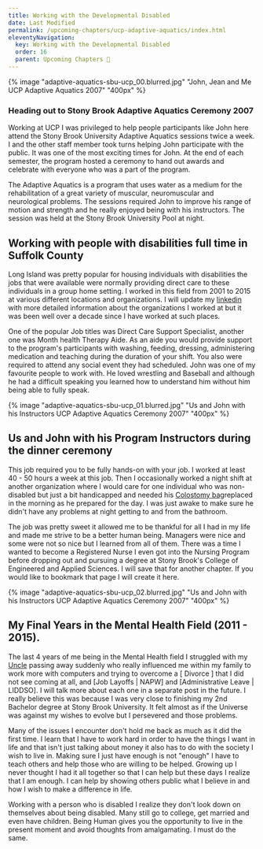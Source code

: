 ```yaml
---
title: Working with the Developmental Disabled
date: Last Modified
permalink: /upcoming-chapters/ucp-adaptive-aquatics/index.html
eleventyNavigation:
  key: Working with the Developmental Disabled
  order: 16
  parent: Upcoming Chapters 🔏
---
```


{% image "adaptive-aquatics-sbu-ucp_00.blurred.jpg" "John, Jean and Me UCP Adaptive Aquatics 2007" "400px" %}

### Heading out to Stony Brook Adaptive Aquatics Ceremony 2007

Working at UCP I was privileged to help people participants like John here attend the Stony Brook University Adaptive Aquatics sessions twice a week. I and the other staff member took turns helping John participate with the public. It was one of the most exciting times for John. At the end of each semester, the program hosted a ceremony to hand out awards and celebrate with everyone who was a part of the program.


The Adaptive Aquatics is a program that uses water as a medium for the rehabilitation of a great variety of muscular, neuromuscular and neurological problems. The sessions required John to improve his range of motion and strength and he really enjoyed being with his instructors. The session was held at the Stony Brook University Pool at night.

## Working with people with disabilities full time in Suffolk County


Long Island was pretty popular for housing individuals with disabilities the jobs that were available were normally providing direct care to these individuals in a group home setting. I worked in this field from 2001  to 2015 at various different locations and organizations. I will update my [linkedin](https://www.linkedin.com/in/cksamuel/) with more detailed information about the organizations I worked at but it was been well over a decade since I have worked at such places.

One of the popular Job titles was Direct Care Support Specialist, another one was Month health Therapy Aide. As an aide you would provide support to the program's participants with washing, feeding, dressing, administering medication and teaching during the duration of your shift. You also were required to attend any social event they had scheduled. John was one of my favourite people to work with. He loved wrestling and Baseball and although he had a difficult speaking you learned how to understand him without him being able to fully speak.


{% image "adaptive-aquatics-sbu-ucp_01.blurred.jpg" "Us and John with his Instructors UCP Adaptive Aquatics Ceremony 2007" "400px" %}

## Us and John with his Program Instructors during the dinner ceremony

This job required you to be fully hands-on with your job. I worked at least 40 - 50 hours a week at this job. Then I occasionally worked a night shift at another organization where I would care for one individual who was non-disabled but just a bit handicapped and needed his [Colostomy bag](https://en.wikipedia.org/wiki/Colostomy)replaced in the morning as he prepared for the day. I was just awake to make sure he didn't have any problems at night getting to and from the bathroom.

The job was pretty sweet it allowed me to be thankful for all I had in my life and made me strive to be a better human being. Managers were nice and some were not so nice but I learned from all of them. There was a time I wanted to become a Registered Nurse I even got into the Nursing Program before dropping out and pursuing a degree at Stony Brook's College of Engineered and Applied Sciences. I will save that for another chapter. If you would like to bookmark that page I will create it here.

{% image "adaptive-aquatics-sbu-ucp_02.blurred.jpg" "Us and John with his Instructors UCP Adaptive Aquatics Ceremony 2007" "400px" %}

## My Final Years in the Mental Health Field (2011 - 2015).

The last 4 years of me being in the Mental Health field I struggled with my [Uncle](https://youtube.com/playlist?list=PL5g7QhlUlSJRyCUev1ChUV9c7i8RFZAeA) passing away suddenly who really influenced me within my family to work more with computers and trying to overcome a [ Divorce ] that I did not see coming at all, and [Job Layoffs | NAPW] and [Administrative Leave | LIDDSO]. I will talk more about each one in a separate post in the future. I really believe this was because I was very close to finishing my 2nd Bachelor degree at Stony Brook University. It felt almost as if the Universe was against my wishes to evolve but I persevered and those problems.

Many of the issues I encounter don't hold me back as much as it did the first time. I learn that I have to work hard in order to have the things I want in life and that isn't just talking about money it also has to do with the society I wish to live in. Making sure I just have enough is not "enough" I have to teach others and help those who are willing to be helped. Growing up I never thought I had it all together so that I can help but these days I realize that I am enough. I can help by showing others public what I believe in and how I wish to make a difference in life.

Working with a person who is disabled I realize they don't look down on themselves about being disabled. Many still go to college, get married and even have children. Being Human gives you the opportunity to live in the present moment and avoid thoughts from amalgamating. I must do the same.